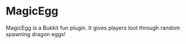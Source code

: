 # MagicEgg
MagicEgg is a Bukkit fun plugin. It gives players loot through random spawning dragon eggs!

